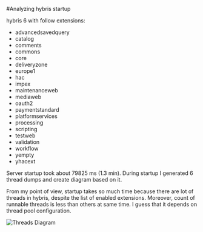 #Analyzing hybris startup

hybris 6 with follow extensions:

- advancedsavedquery
- catalog
- comments
- commons
- core
- deliveryzone
- europe1
- hac
- impex
- maintenanceweb
- mediaweb
- oauth2
- paymentstandard
- platformservices
- processing
- scripting
- testweb
- validation
- workflow
- yempty
- yhacext

Server startup took about  79825 ms (1.3 min). During startup I generated 6 thread dumps and create diagram based on it.

From my point of view, startup takes so much time because there are lot of threads in hybris, despite the list of enabled extensions.
Moreover, count of runnable threads is less than others at same time. I guess that it depends on thread pool configuration. 


![Threads Diagram](https://github.com/hanna-eismant/Java-Mentoring/blob/JaMP/2017w/hybris/thread%20dumps/threads%20diagram.png?raw=true)
